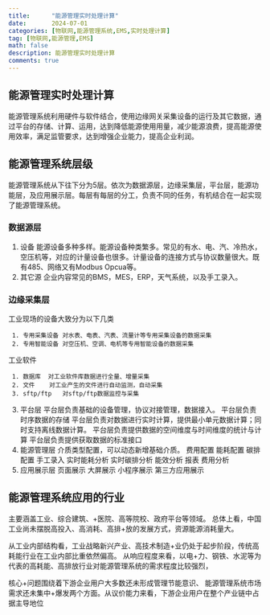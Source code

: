 ```yaml
---
title:      "能源管理实时处理计算"
date:       2024-07-01
categories: [物联网,能源管理系统,EMS,实时处理计算]
tag: [物联网,能源管理,EMS]
math: false
description: 能源管理实时处理计算
comments: true
---
```


## 能源管理实时处理计算

能源管理系统利用硬件与软件结合，使用边缘网关采集设备的运行及其它数据，通过平台的存储、计算、运用，达到降低能源使用用量，减少能源浪费，提高能源使用效率，满足监管要求，达到增强企业能力，提高企业利润。

## 能源管理系统层级

能源管理系统从下往下分为5层。依次为数据源层，边缘采集层，平台层，能源功能层，及应用展示层。每层有每层的分工，负责不同的任务，有机结合在一起实现了能源管理系统。

### 数据源层
1. 设备
 能源设备多种多样。能源设备种类繁多。常见的有水、电、汽、冷热水，空压机等，对应的计量设备也很多。计量设备的连接方式与协议数量很大。既有485、网络又有Modbus Opcua等。
2. 其它源
 企业内容常见的BMS，MES，ERP，天气系统，以及手工录入。
### 边缘采集层
 工业现场的设备大致分为以下几类
   
     1. 专用采集设备 对水表、电表、汽表、流量计等专用采集设备的数据采集
     2. 专用智能设备 对空压机、空调、电机等专用智能设备的数据采集
 工业软件

     1. 数据库  对工业软件库数据进行全量、增量采集
     2. 文件    对工业产生的文件进行自动监测，自动采集
     3. sftp/ftp   对sftp/ftp数据监控与采集
3. 平台层
   平台层负责基础的设备管理，协议对接管理，数据接入。
   平台层负责时序数据的存储
   平台层负责对数据进行实时计算，提供最小单元数据计算；同时支持离线数据计算。
   平台层负责提供数据的空间维度与时间维度的统计与计算
   平台层负责提供获取数据的标准接口
4. 能源管理层
   介质类型配置，可以动态新增基础介质。
   费用配置
   能耗配置
   碳排配置
   手工录入
   实时能耗分析
   实时碳排分析
   能效分析
   报表
   费用分析
5. 应用展示层
   页面展示
   大屏展示
   小程序展示
   第三方应用展示
## 能源管理系统应用的行业
主要涵盖工业、综合建筑、+医院、高等院校、政府平台等领域。
总体上看，中国工业尚未摆脱高投入、高消耗、高排+放的发展方式，资源能源消耗量大。

从工业内部结构看，工业战略新兴产业、高技术制造+业仍处于起步阶段，传统高耗能行业在工业内部比重依然偏高。
从响应程度来看，以电+力、钢铁、水泥等为代表的高耗能、高排放行业对能源管理系统的需求程度比较强烈，

核心+问题围绕着下游企业用户大多数还未形成管理节能意识、
能源管理系统市场需求还未集中+爆发两个方面。从议价能力来看，下游企业用户在整个产业链中占据主导地位

